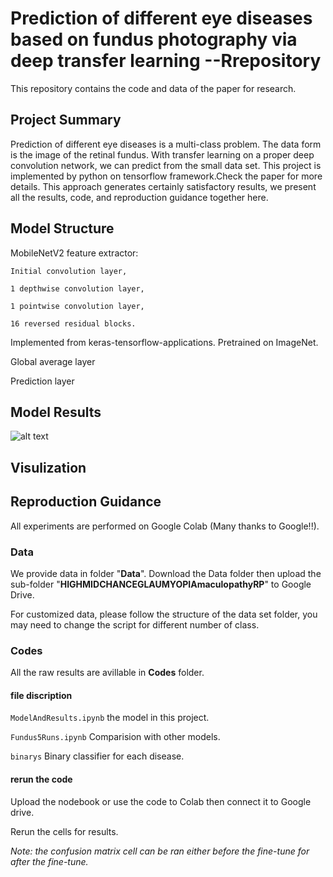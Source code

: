 # Prediction of different eye diseases based on fundus photography via deep transfer learning --Rrepository
This repository contains the code and data of the paper for research.
## Project Summary
Prediction of different eye diseases is a multi-class problem. The data form is the image of the retinal fundus. With transfer learning on a proper deep convolution network, we can predict from the small data set. This project is implemented by python on tensorflow framework.Check the paper for more details. This approach generates certainly satisfactory results, we present all the results, code, and reproduction guidance together here. 

## Model Structure
MobileNetV2 feature extractor: 

    Initial convolution layer, 
    
    1 depthwise convolution layer, 
    
    1 pointwise convolution layer,
    
    16 reversed residual blocks. 
   Implemented  from keras-tensorflow-applications. Pretrained on ImageNet.

Global average layer

Prediction layer

## Model Results
![alt text](https://github.com/[gcowen]/[fundusimageclassification]/blob/[master]/image.jpg?raw=true)

## Visulization

## Reproduction Guidance
All experiments are performed on Google Colab (Many thanks to Google!!).
### Data 
We provide data in folder "**Data**". Download the Data folder then upload the sub-folder "**HIGHMIDCHANCEGLAUMYOPIAmaculopathyRP**" to Google Drive.

For customized data, please follow the structure of the data set folder, you may need to change the script for different number of class. 
### Codes
All the raw results are avillable in **Codes** folder.
#### file discription
`ModelAndResults.ipynb` the model in this project.

`Fundus5Runs.ipynb` Comparision with other models.

`binarys` Binary classifier for each disease.




#### rerun the code
Upload the nodebook or use the code to Colab then connect it to Google drive.

Rerun the cells for results.

*Note: the confusion matrix cell can be ran either before the fine-tune for after the fine-tune.*
